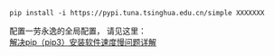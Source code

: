 `pip install -i https://pypi.tuna.tsinghua.edu.cn/simple XXXXXXX`


配置一劳永逸的全局配置， 请见这里：                  
[解决pip（pip3）安装软件速度慢问题详解](https://www.hachina.io/1338.html)